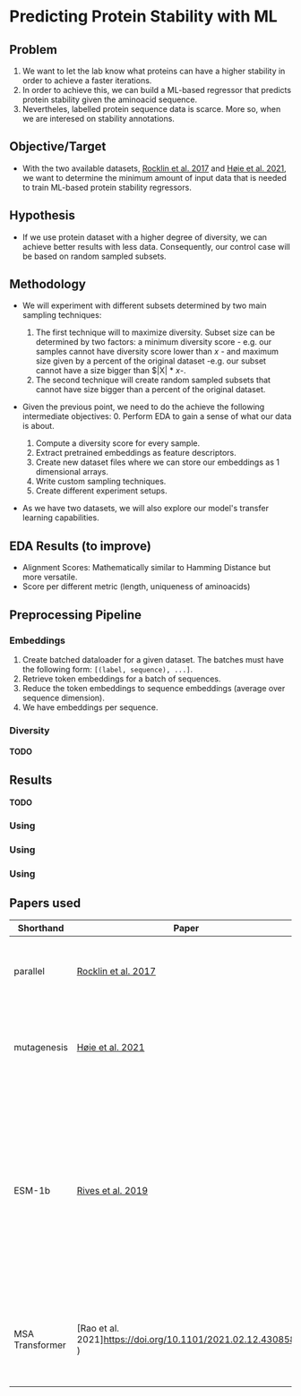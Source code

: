 # Predicting Protein Stability with ML

## Problem
1. We want to let the lab know what proteins can have a higher stability in order to achieve a faster iterations.
2. In order to achieve this, we can build a ML-based regressor that predicts protein stability given the aminoacid sequence.
3. Nevertheles, labelled protein sequence data is scarce. More so, when we are interesed on stability annotations.

## Objective/Target
* With the two available datasets, [Rocklin et al. 2017](https://doi.org/10.1126/science.aan0693) and [Høie et al. 2021](https://doi.org/10.1101/2021.06.26.450037), we want to determine the minimum amount of input data that is needed to train ML-based protein stability regressors.

## Hypothesis
* If we use protein dataset with a higher degree of diversity, we can achieve better results with less data. Consequently, our control case will be based on random sampled subsets.

## Methodology 
* We will experiment with different subsets determined by two main sampling techniques:
	1. The first technique will to maximize diversity. Subset size can be determined by two factors: a minimum diversity score - e.g. our samples cannot have diversity score lower than $x$ - and maximum size given by a percent of the original dataset -e.g. our subset cannot have a size bigger than $|X| * $x$-.
	2. The second technique will create random sampled subsets that cannot have size bigger than a percent of the original dataset.

* Given the previous point, we need to do the achieve the following intermediate objectives:
	0. Perform EDA to gain a sense of what our data is about.
	1. Compute a diversity score for every sample.
	2. Extract pretrained embeddings as feature descriptors. 
	3. Create new dataset files where we can store our embeddings as 1 dimensional arrays.
	4. Write custom sampling techniques. 
	5. Create different experiment setups.

* As we have two datasets, we will also explore our model's transfer learning capabilities.

## EDA Results (to improve)
* Alignment Scores: Mathematically similar to Hamming Distance but more versatile.
* Score per different metric (length, uniqueness of aminoacids) 

## Preprocessing Pipeline

### Embeddings
1. Create batched dataloader for a given dataset. The batches must have the following form: `[(label, sequence), ...]`.
2. Retrieve token embeddings for a batch of sequences.
3. Reduce the token embeddings to sequence embeddings (average over sequence dimension).
4. We have embeddings per sequence.

### Diversity
#### TODO

## Results 
#### TODO

### Using
### Using
### Using

## Papers used

|    Shorthand   |             Paper           |      Dataset     |     Description      |    Use    |
|----------------|-----------------------------|------------------|----------------------|-----------|
| parallel       | [Rocklin et al. 2017](https://doi.org/10.1126/science.aan0693)  |    -  | 1D Protein Sequences with the custom stability scores(?).                 | Input Data to ESM1-b |
| mutagenesis    | [Høie et al. 2021](https://doi.org/10.1101/2021.06.26.450037)   |    -  | 1D Protein Sequences with their ddG values annotated by Rosseta variants. | Input Data to ESM1-b + Transfer Learning |
| ESM-1b         | [Rives et al. 2019](https://doi.org/10.1101/622803)             | UR50  | Pretrained SOTA general-purpose protein language model. Can be used to predict structure, function and other protein properties directly from individual sequences. | We pass protein sequences as input and extract embeddings that are used as feature descriptors. We attempt to train one or more models that can predict protein stability. |
| MSA Transformer| [Rao et al. 2021]https://doi.org/10.1101/2021.02.12.430858 )    |    -  | TODO | They report improved results when maximizing diversity as Hamming Distance. |

